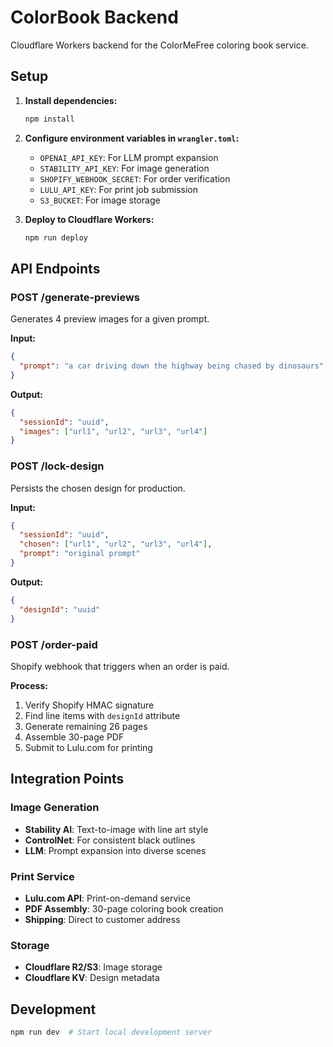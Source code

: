# ColorBook Backend

Cloudflare Workers backend for the ColorMeFree coloring book service.

## Setup

1. **Install dependencies:**
   ```bash
   npm install
   ```

2. **Configure environment variables in `wrangler.toml`:**
   - `OPENAI_API_KEY`: For LLM prompt expansion
   - `STABILITY_API_KEY`: For image generation
   - `SHOPIFY_WEBHOOK_SECRET`: For order verification
   - `LULU_API_KEY`: For print job submission
   - `S3_BUCKET`: For image storage

3. **Deploy to Cloudflare Workers:**
   ```bash
   npm run deploy
   ```

## API Endpoints

### POST /generate-previews
Generates 4 preview images for a given prompt.

**Input:**
```json
{
  "prompt": "a car driving down the highway being chased by dinosaurs"
}
```

**Output:**
```json
{
  "sessionId": "uuid",
  "images": ["url1", "url2", "url3", "url4"]
}
```

### POST /lock-design
Persists the chosen design for production.

**Input:**
```json
{
  "sessionId": "uuid",
  "chosen": ["url1", "url2", "url3", "url4"],
  "prompt": "original prompt"
}
```

**Output:**
```json
{
  "designId": "uuid"
}
```

### POST /order-paid
Shopify webhook that triggers when an order is paid.

**Process:**
1. Verify Shopify HMAC signature
2. Find line items with `designId` attribute
3. Generate remaining 26 pages
4. Assemble 30-page PDF
5. Submit to Lulu.com for printing

## Integration Points

### Image Generation
- **Stability AI**: Text-to-image with line art style
- **ControlNet**: For consistent black outlines
- **LLM**: Prompt expansion into diverse scenes

### Print Service
- **Lulu.com API**: Print-on-demand service
- **PDF Assembly**: 30-page coloring book creation
- **Shipping**: Direct to customer address

### Storage
- **Cloudflare R2/S3**: Image storage
- **Cloudflare KV**: Design metadata

## Development

```bash
npm run dev  # Start local development server
```
